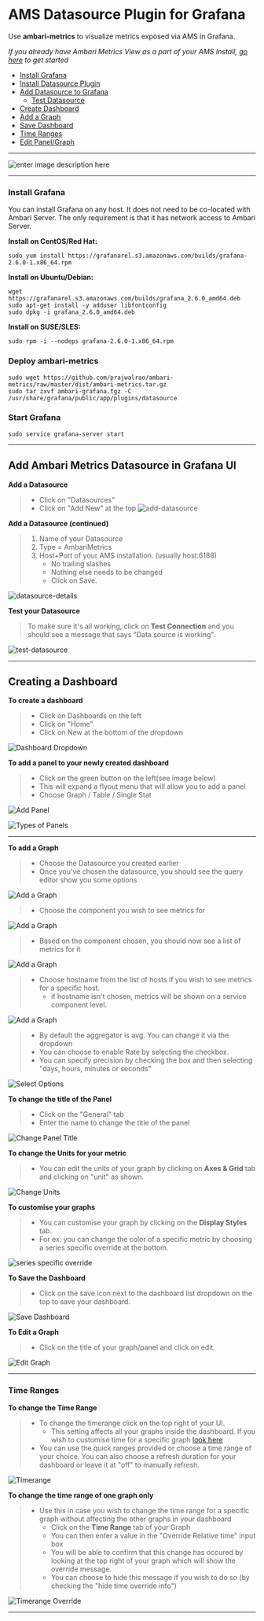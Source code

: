 # AMS Datasource Plugin for Grafana

Use **ambari-metrics** to visualize metrics exposed via AMS in Grafana. 

*If you already have Ambari Metrics View as a part of your AMS Install, [go here](#createdash) to get started*

 - [Install Grafana](#installg)
 - [Install Datasource Plugin](#installam)
 - [Add Datasource to Grafana](#addds)
  	- [Test Datasource](#testds)
 - [Create Dashboard](#createdash)
 - [Add a Graph](#addgraph)
 - [Save Dashboard](#savedash)
 - [Time Ranges](#timerange)
 - [Edit Panel/Graph](#editpanel)


----------
![enter image description here](https://raw.githubusercontent.com/prajwalrao/ambari-metrics/master/screenshots/full-dashboard.png)

----------
<a name="installg"></a>
### Install Grafana


You can install Grafana on any host.  It does not need to be co-located with Ambari Server.  The only requirement is that it has network access to Ambari Server.

**Install on CentOS/Red Hat:**
```
sudo yum install https://grafanarel.s3.amazonaws.com/builds/grafana-2.6.0-1.x86_64.rpm
```

**Install on Ubuntu/Debian:**
```
wget https://grafanarel.s3.amazonaws.com/builds/grafana_2.6.0_amd64.deb
sudo apt-get install -y adduser libfontconfig
sudo dpkg -i grafana_2.6.0_amd64.deb
```

**Install on SUSE/SLES:**
```
sudo rpm -i --nodeps grafana-2.6.0-1.x86_64.rpm
```
<a name="installam"></a> 
### Deploy ambari-metrics 

```
sudo wget https://github.com/prajwalrao/ambari-metrics/raw/master/dist/ambari-metrics.tar.gz
sudo tar zxvf ambari-grafana.tgz -C /usr/share/grafana/public/app/plugins/datasource
```

### Start Grafana

```
sudo service grafana-server start
```

---

<a name="addds"></a>
## Add Ambari Metrics Datasource in Grafana UI

**Add a Datasource**
>	- Click on "Datasources"
> 	- Click on "Add New" at the top 
![add-datasource](screenshots/1-add-datasource.png)

**Add a Datasource (continued)**
> 	1. Name of your Datasource
>	2. Type = AmbariMetrics
> 	3. Host+Port of your AMS installation. (usually host:6188) 
>  		- No trailing slashes
> 		- Nothing else needs to be changed
>  		- Click on Save.

![datasource-details](screenshots/2-datasource-details.png)


<a name="testds"></a>
**Test your Datasource**

>	To make sure it's all working, click on **Test Connection** and you should see a message that says "Data source is working". 


![test-datasource](screenshots/3-test-datasource.png)

---

<a name="createdash"></a>
## Creating a Dashboard

**To create a dashboard**

>	- Click on Dashboards on the left
>	- Click on "Home"
>	- Click on New at the bottom of the dropdown 

![Dashboard Dropdown](screenshots/4-dashboard-dropdown.png)



**To add a panel to your newly created dashboard**

>	- Click on the green button on the left(see image below)
>	- This will expand a flyout menu that will allow you to add a panel
>	- Choose Graph / Table / Single Stat

![Add Panel](screenshots/5-dashboard-graph-menu.png)

![Types of Panels](screenshots/6-graph-panels.png)


---

<a name="addgraph"></a>
**To add a Graph**


>	- Choose the Datasource you created earlier
>	- Once you've chosen the datasource, you should see the query editor show you some options

![Add a Graph](screenshots/7-choose-datasource.png)



>	- Choose the component you wish to see metrics for

![Add a Graph](screenshots/8-choose-component.png)



>	- Based on the component chosen, you should now see a list of metrics for it

![Add a Graph](screenshots/9-choose-metric.png)



>	- Choose hostname from the list of hosts if you wish to see metrics for a specific host.
>		- if hostname isn't chosen, metrics will be shown on a service component level. 

![Add a Graph](screenshots/10-choose-hostname.png)


> 	- By default the aggregator is avg. You can change it via the dropdown
> 	- You can choose to enable Rate by selecting the checkbox.
> 	- You can specify precision by checking the box and then selecting "days, hours, minutes or seconds"

![Select Options](screenshots/11-choose-agg-rate-precision.png)


**To change the title of the Panel**

>	- Click on the "General" tab
>	- Enter the name to change the title of the panel

![Change Panel Title](screenshots/12-change-panel-title.png)

**To change the Units for your metric**

>	- You can edit the units of your graph by clicking on **Axes & Grid** tab and clicking on "unit" as shown.

![Change Units](screenshots/15-change-units.png)

**To customise your graphs**

> 	- You can customise your graph by clicking on the **Display Styles** tab.
> 	- For ex: you can change the color of a specific metric by choosing a series specific override at the bottom.

![series specific override](screenshots/17-series-specific-override.png)


<a name="savedash"></a>
**To Save the Dashboard**

> 	- Click on the save icon next to the dashboard list dropdown on the top to save your dashboard.

![Save Dashboard](screenshots/13-save-dashboard.png)

<a name="editpanel"></a>
**To Edit a Graph**

> 	- Click on the title of your graph/panel and click on edit.

![Edit Graph](screenshots/19-edit-graph.png)


---
<a name="timerange"></a>
### Time Ranges

**To change the Time Range**

>	- To change the timerange click on the top right of your UI.
>		- This setting affects all your graphs inside the dashboard. If you wish to customise time for a specific graph [look here](#timeshift)
> 	- You can use the quick ranges provided or choose a time range of your choice. You can also choose a refresh duration for your dashboard or leave it at "off" to manually refresh.

![Timerange](screenshots/14-change-timerange.png)

<a name="timeshift"></a>
**To change the time range of one graph only**

>	- Use this in case you wish to change the time range for a specific graph without affecting the other graphs in your dashboard
>		- Click on the **Time Range** tab of your Graph
>		- You can then enter a value in the "Override Relative time" input box
>		- You will be able to confirm that this change has occured by looking at the top right of your graph which will show the override message.
>		- You can choose to hide this message if you wish to do so (by checking the "hide time override info")

![Timerange Override](screenshots/18-override-time.png)


---


